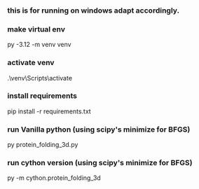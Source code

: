 ### this is for running on windows adapt accordingly.

### make virtual env
py -3.12 -m venv venv

### activate venv
.\venv\Scripts\activate

### install requirements
pip install -r requirements.txt

### run Vanilla python (using scipy's minimize for BFGS)
py protein_folding_3d.py

### run cython version (using scipy's minimize for BFGS)
 py -m cython.protein_folding_3d

